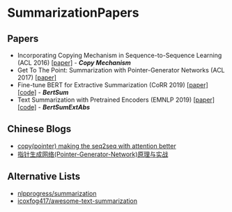 # SummarizationPapers

## Papers
- Incorporating Copying Mechanism in Sequence-to-Sequence Learning (ACL 2016) [[paper]](https://www.aclweb.org/anthology/P16-1154/) - ***Copy Mechanism***
- Get To The Point: Summarization with Pointer-Generator Networks (ACL 2017) [[paper]](https://www.aclweb.org/anthology/P17-1099/)
- Fine-tune BERT for Extractive Summarization (CoRR 2019) [[paper]](https://arxiv.org/abs/1903.10318)[[code]](https://github.com/nlpyang/BertSum) - ***BertSum***
- Text Summarization with Pretrained Encoders (EMNLP 2019) [[paper]](https://www.aclweb.org/anthology/D19-1387/)[[code]](https://github.com/nlpyang/PreSumm) - ***BertSumExtAbs***

## Chinese Blogs
- [copy(pointer) making the seq2seq with attention better](https://carlos9310.github.io/2019/11/19/add-copy-to-seq2seq-with-attention/)
- [指针生成网络(Pointer-Generator-Network)原理与实战](https://www.cnblogs.com/zingp/p/11571593.html)

## Alternative Lists
- [nlpprogress/summarization](http://nlpprogress.com/english/summarization.html)
- [icoxfog417/awesome-text-summarization](https://github.com/icoxfog417/awesome-text-summarization)
